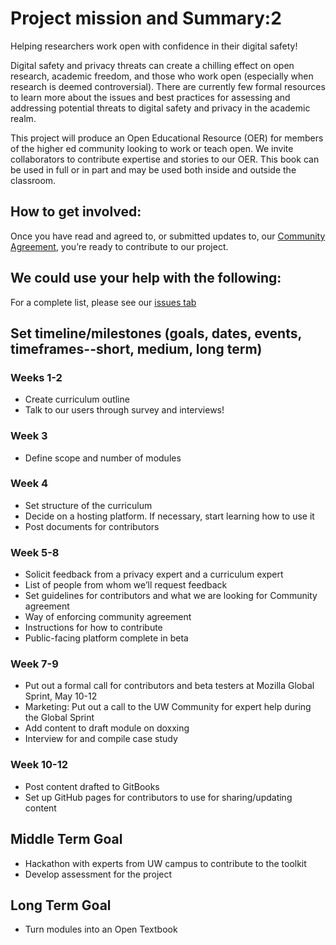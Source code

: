 # Project mission and Summary:2 

Helping researchers work open with confidence in their digital safety!

Digital safety and privacy threats can create a chilling effect on open research, academic freedom, and those who work open (especially when research is deemed controversial). There are currently few formal resources to learn more about the issues and best practices for assessing and addressing potential threats to digital safety and privacy in the academic realm.

This project will produce an Open Educational Resource (OER) for members of the higher ed community looking to work or teach open.  We invite collaborators to contribute expertise and stories to our OER.  This book can be used in full or in part and may be used both inside and outside the classroom.  

## How to get involved: 
Once you have read and agreed to, or submitted updates to, our [Community Agreement](https://github.com/opendigitalsafety/Digital-Safety-for-Open-Researchers/blob/master/CODE_OF_CONDUCT.md), you’re ready to contribute to our project.

## We could use your help with the following:
For a complete list, please see our [issues tab](https://github.com/opendigitalsafety/Digital-Safety-for-Open-Researchers/issues)


## Set timeline/milestones (goals, dates, events, timeframes--short, medium, long term)
### Weeks 1-2
* Create curriculum outline
* Talk to our users through survey and interviews!

### Week 3
* Define scope and number of modules 

### Week 4
* Set structure of the curriculum 
* Decide on a hosting platform.  If necessary, start learning how to use it 
* Post documents for contributors

### Week 5-8
* Solicit feedback from a privacy expert and a curriculum expert
* List of people from whom we’ll request feedback
* Set guidelines for contributors and what we are looking for
Community agreement
* Way of enforcing community agreement
* Instructions for how to contribute
* Public-facing platform complete in beta

### Week 7-9
* Put out a formal call for contributors and beta testers at Mozilla Global Sprint, May 10-12
* Marketing: Put out a call to the UW Community for expert help during the Global Sprint
* Add content to draft module on doxxing
* Interview for and compile case study

### Week 10-12
* Post content drafted to GitBooks
* Set up GitHub pages for contributors to use for sharing/updating content

## Middle Term Goal
* Hackathon with experts from UW campus to contribute to the toolkit
* Develop assessment for the project

## Long Term Goal
* Turn modules into an Open Textbook 
